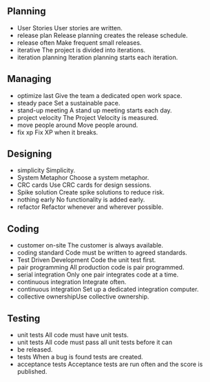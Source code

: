 
## Planning
* User Stories User stories are written.
* release plan Release planning creates the release schedule.
* release often Make frequent small releases.
* iterative The project is divided into iterations.
* iteration planning Iteration planning starts each iteration.

## Managing
* optimize last Give the team a dedicated open work space.
* steady pace Set a sustainable pace.
* stand-up meeting A stand up meeting starts each day.
* project velocity The Project Velocity is measured.
* move people around Move people around.
* fix xp Fix XP when it breaks.

## Designing
* simplicity Simplicity.
* System Metaphor Choose a system metaphor.
* CRC cards Use CRC cards for design sessions.
* Spike solution Create spike solutions to reduce risk.
* nothing early No functionality is added early.
* refactor Refactor whenever and wherever possible.

## Coding
* customer on-site The customer is always available.
* coding standard Code must be written to agreed standards.
* Test Driven Development Code the unit test first.
* pair programming All production code is pair programmed.
* serial integration Only one pair integrates code at a time.
* continuous integration Integrate often.
* continuous integration Set up a dedicated integration computer.
* collective ownershipUse collective ownership.

## Testing
* unit tests All code must have unit tests.
* unit tests All code must pass all unit tests before it  can
* be released.
* tests When a bug is found tests are created.
* acceptance tests Acceptance tests are run often and the score
is published.
